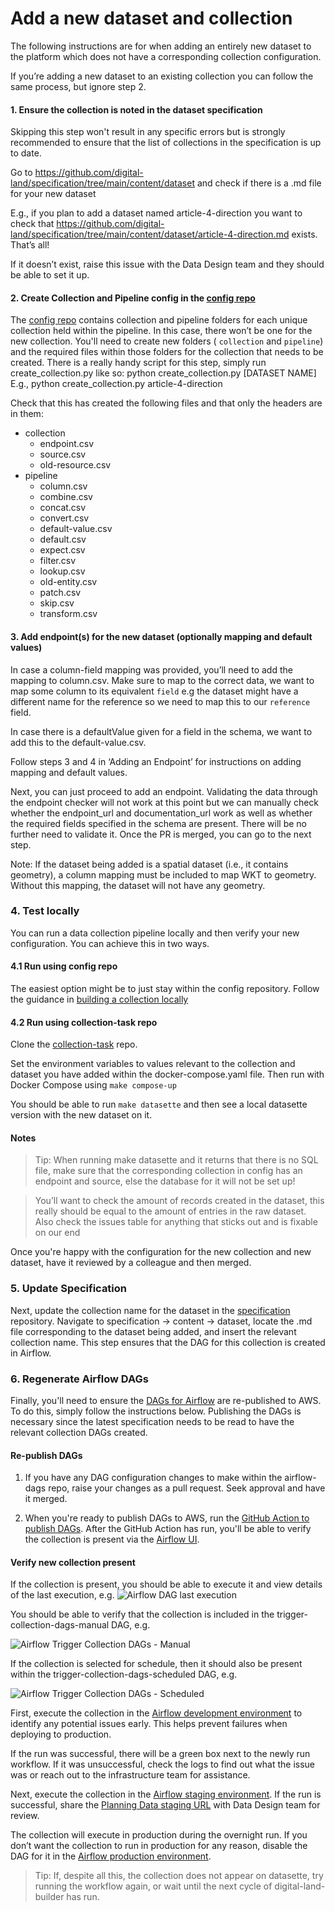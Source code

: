 # Add a new dataset and collection

The following instructions are for when adding an entirely new dataset to the platform which does not have a corresponding collection configuration.

If you’re adding a new dataset to an existing collection you can follow the same process, but ignore step 2.

#### 1. Ensure the collection is noted in the dataset specification

Skipping this step won't result in any specific errors but is strongly recommended to ensure that the list of collections in the specification is up to date. 

Go to https://github.com/digital-land/specification/tree/main/content/dataset and check if there is a .md file for your new dataset 

E.g., if you plan to add a dataset named article-4-direction you want to check that https://github.com/digital-land/specification/tree/main/content/dataset/article-4-direction.md exists. That’s all!

If it doesn’t exist, raise this issue with the Data Design team and they should be able to set it up.

#### 2. Create Collection and Pipeline config in the [config repo](https://github.com/digital-land/config)

The [config repo](https://github.com/digital-land/config)  contains collection and pipeline folders for each unique collection held within the pipeline. In this case, there won’t be one for the new collection.
You'll need to create new folders ( `collection` and `pipeline`) and the required files within those folders for the collection that needs to be created. There is a really handy script for this step, simply run create_collection.py like so: 
python create_collection.py [DATASET NAME] E.g., python create_collection.py article-4-direction

Check that this has created the following files and that only the headers are in them:
* collection
   * endpoint.csv
   * source.csv
   * old-resource.csv        
* pipeline	
  * column.csv  
  * combine.csv
  * concat.csv
  * convert.csv
  * default-value.csv
  * default.csv
  * expect.csv
  * filter.csv
  * lookup.csv
  * old-entity.csv
  * patch.csv
  * skip.csv
  * transform.csv



#### 3. Add endpoint(s) for the new dataset (optionally mapping and default values)

In case a column-field mapping was provided, you’ll need to add the mapping to column.csv. Make sure to map to the correct data, we want to map some column to its equivalent `field` e.g the dataset might have a different name for the reference so we need to map this to our `reference` field.

In case there is a defaultValue given for a field in the schema, we want to add this to the default-value.csv.

Follow steps 3 and 4 in ‘Adding an Endpoint’ for instructions on adding mapping and default values.

Next, you can just proceed to add an endpoint. Validating the data through the endpoint checker will not work at this point but we can manually check whether the endpoint_url and documentation_url work as well as whether the required fields specified in the schema are present.   There will be no further need to validate it. Once the PR is merged, you can go to the next step.

Note: If the dataset being added is a spatial dataset (i.e., it contains geometry), a column mapping must be included to map WKT to geometry. Without this mapping, the dataset will not have any geometry.

### 4. Test locally

You can run a data collection pipeline locally and then verify your new configuration.  You can achieve this in two ways.

#### 4.1 Run using config repo

The easiest option might be to just stay within the config repository. Follow the guidance in [building a collection locally](../Testing/Building-a-collection-locally)


#### 4.2 Run using collection-task repo

Clone the [collection-task](https://github.com/digital-land/collection-task) repo. 

Set the environment variables to values relevant to the collection and dataset you have added within the docker-compose.yaml file. Then run with Docker Compose using `make compose-up`

You should be able to run `make datasette` and then see a local datasette version with the new dataset on it.

#### Notes

> Tip: When running make datasette and it returns that there is no SQL file, make sure that the corresponding collection in config has an endpoint and source, else the database for it will not be set up!

 > You’ll want to check the amount of records created in the dataset, this really should be equal to the amount of entries in the raw dataset. Also check the issues table for anything that sticks out and is fixable on our end

Once you're happy with the configuration for the new collection and new dataset, have it reviewed by a colleague and then merged.


### 5. Update Specification

Next, update the collection name for the dataset in the [specification](https://github.com/digital-land/specification) repository. Navigate to specification -> content -> dataset, locate the .md file corresponding to the dataset being added, and insert the relevant collection name. This step ensures that the DAG for this collection is created in Airflow.

### 6. Regenerate Airflow DAGs

Finally, you'll need to ensure the [DAGs for Airflow](https://github.com/digital-land/airflow-dags/) are re-published to AWS.  To do this, simply follow the instructions below.   Publishing the DAGs is necessary since the latest specification needs to be read to have the relevant collection DAGs created.

####  Re-publish DAGs

 1. If you have any DAG configuration changes to make within the airflow-dags repo, raise your changes as a pull request.  Seek approval and have it merged.

 1. When you're ready to publish DAGs to AWS, run the [GitHub Action to publish DAGs](https://github.com/digital-land/airflow-dags/actions/workflows/deploy.yml). After the GitHub Action has run, you'll be able to verify the collection is present via the [Airflow UI](/data-operations-manual/Explanation/Key-Concepts/Airflow-and-DAGs/#airflow-ui).

#### Verify new collection present

If the collection is present, you should be able to execute it and view details of the last execution, e.g.
   ![Airflow DAG last execution](/images/data-operations-manual/airflow-dag-last-execution.png)

You should be able to verify that the collection is included in the trigger-collection-dags-manual DAG, e.g.

![Airflow Trigger Collection DAGs - Manual](/images/data-operations-manual/airflow-trigger-collection-dags-manual.png)

If the collection is selected for schedule, then it should also be present within the trigger-collection-dags-scheduled DAG, e.g.

![Airflow Trigger Collection DAGs - Scheduled](/images/data-operations-manual/airflow-trigger-collection-dags-scheduled.png)

First, execute the collection in the [Airflow development environment](https://pipelines.development.planning.data.gov.uk/home) to identify any potential issues early. This helps prevent failures when deploying to production.

If the run was successful, there will be a green box next to the newly run workflow. If it was unsuccessful, check the logs to find out what the issue was or reach out to the infrastructure team for assistance.

Next, execute the collection in the [Airflow staging environment](https://pipelines.staging.planning.data.gov.uk/home). If the run is successful, share the [Planning Data staging URL](https://www.staging.planning.data.gov.uk/) with Data Design team for review.

The collection will execute in production during the overnight run. If you don’t want the collection to run in production for any reason, disable the DAG for it in the [Airflow production environment](https://pipelines.planning.data.gov.uk/home).

> Tip: If, despite all this, the collection does not appear on datasette, try running the workflow again, or wait until the next cycle of digital-land-builder has run.
